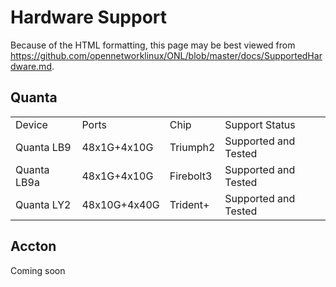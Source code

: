 Hardware Support
================
Because of the HTML formatting, this page may be best viewed from
<https://github.com/opennetworklinux/ONL/blob/master/docs/SupportedHardware.md>.


Quanta
------
<table>
<tr> <td>Device         <td> Ports          <td> Chip       <td> Support Status         </tr>
<tr> <td> Quanta LB9    <td> 48x1G+4x10G    <td> Triumph2   <td> Supported and Tested   </tr>
<tr> <td> Quanta LB9a   <td> 48x1G+4x10G    <td> Firebolt3  <td> Supported and Tested   </tr>
<tr> <td> Quanta LY2    <td> 48x10G+4x40G   <td> Trident+   <td> Supported and Tested   </tr>
</table>


Accton
------
Coming soon

